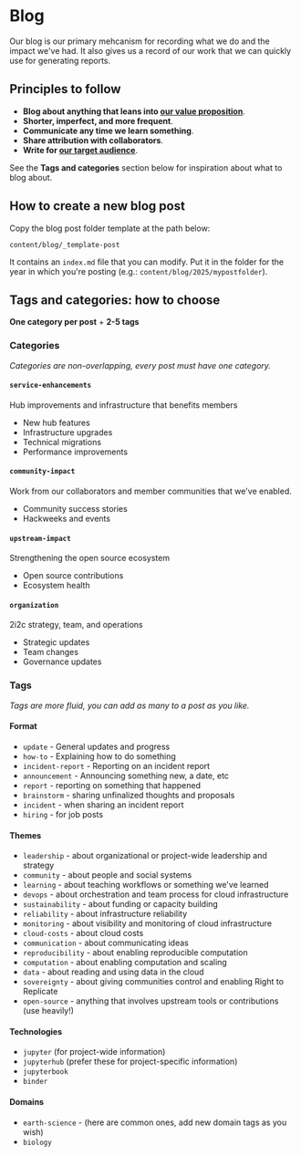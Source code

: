 # Blog

Our blog is our primary mehcanism for recording what we do and the impact we've had. It also gives us a record of our work that we can quickly use for generating reports.

## Principles to follow

- **Blog about anything that leans into [our value proposition](https://compass.2i2c.org/organization/value-proposition/)**.
- **Shorter, imperfect, and more frequent**.
- **Communicate any time we learn something**.
- **Share attribution with collaborators**.
- **Write for [our target audience](https://compass.2i2c.org/marketing/strategy/#our-audience)**.

See the **Tags and categories** section below for inspiration about what to blog about.

## How to create a new blog post

Copy the blog post folder template at the path below:

```
content/blog/_template-post
```

It contains an `index.md` file that you can modify. Put it in the folder for the year in which you're posting (e.g.: `content/blog/2025/mypostfolder`).

## Tags and categories: how to choose

**One category per post** + **2-5 tags**

### Categories

_Categories are non-overlapping, every post must have one category._

#### `service-enhancements`

Hub improvements and infrastructure that benefits members

- New hub features
- Infrastructure upgrades
- Technical migrations
- Performance improvements

#### `community-impact`

Work from our collaborators and member communities that we've enabled.

- Community success stories
- Hackweeks and events

#### `upstream-impact`

Strengthening the open source ecosystem

- Open source contributions
- Ecosystem health

#### `organization`
2i2c strategy, team, and operations

- Strategic updates
- Team changes
- Governance updates

### Tags

_Tags are more fluid, you can add as many to a post as you like._

#### Format

- `update` - General updates and progress
- `how-to` - Explaining how to do something
- `incident-report` - Reporting on an incident report
- `announcement` - Announcing something new, a date, etc
- `report` - reporting on something that happened
- `brainstorm` - sharing unfinalized thoughts and proposals
- `incident` - when sharing an incident report
- `hiring` - for job posts

#### Themes
- `leadership` - about organizational or project-wide leadership and strategy
- `community` - about people and social systems
- `learning` - about teaching workflows or something we've learned
- `devops` - about orchestration and team process for cloud infrastructure
- `sustainability` - about funding or capacity building
- `reliability` - about infrastructure reliability
- `monitoring` - about visibility and monitoring of cloud infrastructure
- `cloud-costs` - about cloud costs
- `communication` - about communicating ideas
- `reproducibility` - about enabling reproducible computation
- `computation` - about enabling computation and scaling
- `data` - about reading and using data in the cloud
- `sovereignty` - about giving communities control and enabling Right to Replicate
- `open-source` - anything that involves upstream tools or contributions (use heavily!)

#### Technologies
- `jupyter` (for project-wide information)
- `jupyterhub` (prefer these for project-specific information)
- `jupyterbook`
- `binder`

#### Domains
- `earth-science` - (here are common ones, add new domain tags as you wish)
- `biology`